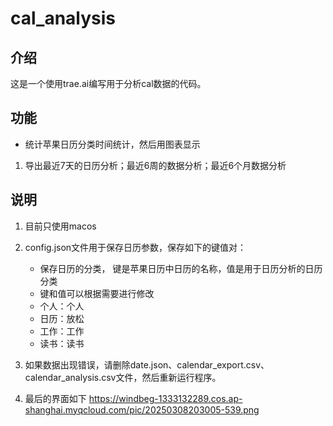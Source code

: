 # cal_analysis
## 介绍
这是一个使用trae.ai编写用于分析cal数据的代码。

## 功能
- 统计苹果日历分类时间统计，然后用图表显示
1. 导出最近7天的日历分析；最近6周的数据分析；最近6个月数据分析

## 说明
1. 目前只使用macos
2. config.json文件用于保存日历参数，保存如下的键值对：
    - 保存日历的分类， 键是苹果日历中日历的名称，值是用于日历分析的日历分类
    - 键和值可以根据需要进行修改
    - 个人：个人
    - 日历：放松
    - 工作：工作
    - 读书：读书
3. 如果数据出现错误，请删除date.json、calendar_export.csv、calendar_analysis.csv文件，然后重新运行程序。

4. 最后的界面如下
https://windbeg-1333132289.cos.ap-shanghai.myqcloud.com/pic/20250308203005-539.png